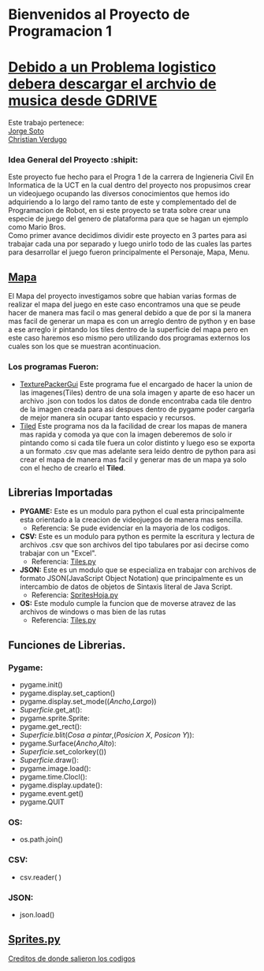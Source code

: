 # Bienvenidos al Proyecto de Programacion 1
# [Debido a un Problema logistico debera descargar el archvio de musica desde GDRIVE](https://drive.google.com/drive/folders/1O1p14FyGHiSGr3v12_giqn6aa6of5Dhd?usp=sharing)
Este trabajo pertenece: <br>
[Jorge Soto](https://github.com/Linich14)                
[Christian Verdugo](https://github.com/Crisyostin79)        

### Idea General del Proyecto :shipit:
Este proyecto fue hecho para el Progra 1 de la carrera de Ingieneria Civil En Informatica de la UCT en la cual dentro del proyecto nos propusimos crear un videojuego ocupando las diversos conocimientos que hemos ido adquiriendo a lo largo del ramo tanto de este y complementado del de Programacion de Robot, en si este proyecto se trata sobre crear una especie de juego del genero de plataforma para que se hagan un ejemplo como Mario Bros.<br>
Como primer avance decidimos dividir este proyecto en 3 partes para asi trabajar cada una por separado y luego unirlo todo de las cuales las partes para desarrollar el juego fueron principalmente el Personaje, Mapa, Menu.

## [Mapa](Mapa)
El Mapa del proyecto investigamos sobre que habian varias formas de realizar el mapa del juego en este caso encontramos una que se peude hacer de manera mas facil o mas general debido a que de por si la manera mas facil de generar un mapa es con un arreglo dentro de python y en base a ese arreglo ir pintando los tiles dentro de la superficie del mapa pero en este caso haremos eso mismo pero utilizando dos programas externos los cuales son los que se muestran acontinuacion.

### Los programas Fueron: 
- [TexturePackerGui](https://www.codeandweb.com/texturepacker) Este programa fue el encargado de hacer la union de las imagenes(Tiles) dentro de una sola imagen y aparte de eso hacer un archivo .json con todos los datos de donde encontraba cada tile dentro de la imagen creada para asi despues dentro de pygame poder cargarla de mejor manera sin ocupar tanto espacio y recursos.
- [Tiled](https://www.mapeditor.org/) Este programa nos da la facilidad de crear los mapas de manera mas rapida y comoda ya que con la imagen deberemos de solo ir pintando como si cada tile fuera un color distinto y luego eso se exporta a un formato .csv que mas adelante sera leido dentro de python para asi crear el mapa de manera mas facil y generar mas de un mapa ya solo con el hecho de crearlo el **Tiled**.

## Librerias Importadas
- **PYGAME:** Este es un modulo para python el cual esta principalmente esta orientado a la creacion de videojuegos de manera mas sencilla.
  - Referencia: Se pude evidenciar en la mayoria de los codigos.
- **CSV:** Este es un modulo para python es permite la escritura y lectura de archivos .csv que son archivos del tipo tabulares por asi decirse como trabajar con un "Excel".
  - Referencia: [Tiles.py](Mapa/Tiles.py)
- **JSON:** Este es un modulo que se especializa en trabajar con archivos  de formato JSON(JavaScript Object Notation) que principalmente es un intercambio de datos de objetos de Sintaxis literal de Java Script.
  - Referencia: [SpritesHoja.py](Mapa/SpritesHoja.py)
- **OS:** Este modulo cumple la funcion que de moverse atravez de las archivos de windows o mas bien de las rutas
  - Referencia: [Tiles.py](Mapa/Tiles.py)

## Funciones de Librerias.
### **Pygame:**
   - pygame.init()
   - pygame.display.set_caption()
   - pygame.display.set_mode((*Ancho*,*Largo*))
   - *Superficie*.get_at():
   - pygame.sprite.Sprite:
   - pygame.get_rect():
   - *Superficie*.blit(*Cosa a pintar*,(*Posicion X*, *Posicon Y*)):
   - pygame.Surface(*Ancho*,*Alto*):
   - *Superficie*.set_colorkey(())
   - *Superficie*.draw():
   - pygame.image.load():
   - pygame.time.Clocl():
   - pygame.display.update():
   - pygame.event.get()
   - pygame.QUIT
  
### **OS:**
   - os.path.join()
  
### **CSV:**
   - csv.reader( )
  
### **JSON:**
   - json.load()




## [Sprites.py](SpritesHoja.py)
[Creditos de donde salieron los codigos](https://www.youtube.com/watch?v=mCdA4bJAGGk)
